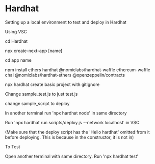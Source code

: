 # Hardhat
Setting up a local environment to test and deploy in Hardhat

Using VSC

cd Hardhat

npx create-next-app [name]

cd app name


npm install ethers hardhat @nomiclabs/hardhat-waffle ethereum-waffle chai @nomiclabs/hardhat-ethers @openzeppelin/contracts

npx hardhat
create basic project with gitignore


Change sample_test.js to just test.js

change sample_script to deploy

In another terminal run 'npx hardhat node' in same directory

Run 'npx hardhat run scripts/deploy.js --network localhost' in VSC 

(Make sure that the deploy script has the 'Hello hardhat' omitted from it before deploying. This is because in the constructor, it is not in)


To Test

Open another terminal with same directory.
Run 'npx hardhat test'




